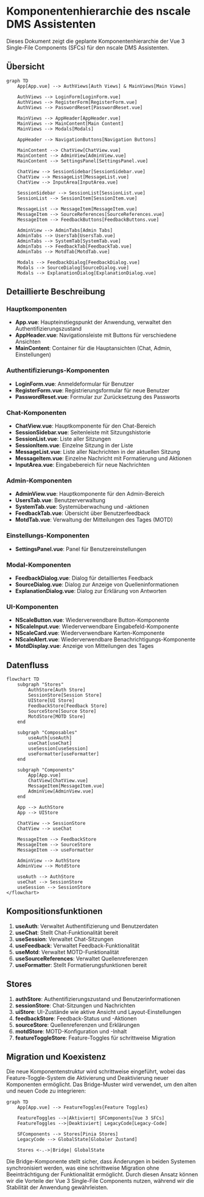 # Komponentenhierarchie des nscale DMS Assistenten

Dieses Dokument zeigt die geplante Komponentenhierarchie der Vue 3 Single-File Components (SFCs) für den nscale DMS Assistenten.

## Übersicht

```mermaid
graph TD
    App[App.vue] --> AuthViews[Auth Views] & MainViews[Main Views]
    
    AuthViews --> LoginForm[LoginForm.vue]
    AuthViews --> RegisterForm[RegisterForm.vue]
    AuthViews --> PasswordReset[PasswordReset.vue]
    
    MainViews --> AppHeader[AppHeader.vue]
    MainViews --> MainContent[Main Content]
    MainViews --> Modals[Modals]
    
    AppHeader --> NavigationButtons[Navigation Buttons]
    
    MainContent --> ChatView[ChatView.vue]
    MainContent --> AdminView[AdminView.vue]
    MainContent --> SettingsPanel[SettingsPanel.vue]
    
    ChatView --> SessionSidebar[SessionSidebar.vue]
    ChatView --> MessageList[MessageList.vue]
    ChatView --> InputArea[InputArea.vue]
    
    SessionSidebar --> SessionList[SessionList.vue]
    SessionList --> SessionItem[SessionItem.vue]
    
    MessageList --> MessageItem[MessageItem.vue]
    MessageItem --> SourceReferences[SourceReferences.vue]
    MessageItem --> FeedbackButtons[FeedbackButtons.vue]
    
    AdminView --> AdminTabs[Admin Tabs]
    AdminTabs --> UsersTab[UsersTab.vue]
    AdminTabs --> SystemTab[SystemTab.vue]
    AdminTabs --> FeedbackTab[FeedbackTab.vue]
    AdminTabs --> MotdTab[MotdTab.vue]
    
    Modals --> FeedbackDialog[FeedbackDialog.vue]
    Modals --> SourceDialog[SourceDialog.vue]
    Modals --> ExplanationDialog[ExplanationDialog.vue]
```

## Detaillierte Beschreibung

### Hauptkomponenten

- **App.vue**: Haupteinstiegspunkt der Anwendung, verwaltet den Authentifizierungszustand
- **AppHeader.vue**: Navigationsleiste mit Buttons für verschiedene Ansichten
- **MainContent**: Container für die Hauptansichten (Chat, Admin, Einstellungen)

### Authentifizierungs-Komponenten

- **LoginForm.vue**: Anmeldeformular für Benutzer
- **RegisterForm.vue**: Registrierungsformular für neue Benutzer
- **PasswordReset.vue**: Formular zur Zurücksetzung des Passworts

### Chat-Komponenten

- **ChatView.vue**: Hauptkomponente für den Chat-Bereich
- **SessionSidebar.vue**: Seitenleiste mit Sitzungshistorie
- **SessionList.vue**: Liste aller Sitzungen
- **SessionItem.vue**: Einzelne Sitzung in der Liste
- **MessageList.vue**: Liste aller Nachrichten in der aktuellen Sitzung
- **MessageItem.vue**: Einzelne Nachricht mit Formatierung und Aktionen
- **InputArea.vue**: Eingabebereich für neue Nachrichten

### Admin-Komponenten

- **AdminView.vue**: Hauptkomponente für den Admin-Bereich
- **UsersTab.vue**: Benutzerverwaltung
- **SystemTab.vue**: Systemüberwachung und -aktionen
- **FeedbackTab.vue**: Übersicht über Benutzerfeedback
- **MotdTab.vue**: Verwaltung der Mitteilungen des Tages (MOTD)

### Einstellungs-Komponenten

- **SettingsPanel.vue**: Panel für Benutzereinstellungen

### Modal-Komponenten

- **FeedbackDialog.vue**: Dialog für detailliertes Feedback
- **SourceDialog.vue**: Dialog zur Anzeige von Quelleninformationen
- **ExplanationDialog.vue**: Dialog zur Erklärung von Antworten

### UI-Komponenten

- **NScaleButton.vue**: Wiederverwendbare Button-Komponente
- **NScaleInput.vue**: Wiederverwendbare Eingabefeld-Komponente
- **NScaleCard.vue**: Wiederverwendbare Karten-Komponente
- **NScaleAlert.vue**: Wiederverwendbare Benachrichtigungs-Komponente
- **MotdDisplay.vue**: Anzeige von Mitteilungen des Tages

## Datenfluss

```mermaid
flowchart TD
    subgraph "Stores"
        AuthStore[Auth Store]
        SessionStore[Session Store]
        UIStore[UI Store]
        FeedbackStore[Feedback Store]
        SourceStore[Source Store]
        MotdStore[MOTD Store]
    end
    
    subgraph "Composables"
        useAuth[useAuth]
        useChat[useChat]
        useSession[useSession]
        useFormatter[useFormatter]
    end
    
    subgraph "Components"
        App[App.vue]
        ChatView[ChatView.vue]
        MessageItem[MessageItem.vue]
        AdminView[AdminView.vue]
    end
    
    App --> AuthStore
    App --> UIStore
    
    ChatView --> SessionStore
    ChatView --> useChat
    
    MessageItem --> FeedbackStore
    MessageItem --> SourceStore
    MessageItem --> useFormatter
    
    AdminView --> AuthStore
    AdminView --> MotdStore
    
    useAuth --> AuthStore
    useChat --> SessionStore
    useSession --> SessionStore
</flowchart>
```

## Kompositionsfunktionen

1. **useAuth**: Verwaltet Authentifizierung und Benutzerdaten
2. **useChat**: Stellt Chat-Funktionalität bereit
3. **useSession**: Verwaltet Chat-Sitzungen
4. **useFeedback**: Verwaltet Feedback-Funktionalität
5. **useMotd**: Verwaltet MOTD-Funktionalität
6. **useSourceReferences**: Verwaltet Quellenreferenzen
7. **useFormatter**: Stellt Formatierungsfunktionen bereit

## Stores

1. **authStore**: Authentifizierungszustand und Benutzerinformationen
2. **sessionStore**: Chat-Sitzungen und Nachrichten
3. **uiStore**: UI-Zustände wie aktive Ansicht und Layout-Einstellungen
4. **feedbackStore**: Feedback-Status und -Aktionen
5. **sourceStore**: Quellenreferenzen und Erklärungen
6. **motdStore**: MOTD-Konfiguration und -Inhalt
7. **featureToggleStore**: Feature-Toggles für schrittweise Migration

## Migration und Koexistenz

Die neue Komponentenstruktur wird schrittweise eingeführt, wobei das Feature-Toggle-System die Aktivierung und Deaktivierung neuer Komponenten ermöglicht. Das Bridge-Muster wird verwendet, um den alten und neuen Code zu integrieren:

```mermaid
graph TD
    App[App.vue] --> FeatureToggles{Feature Toggles}
    
    FeatureToggles -->|Aktiviert| SFComponents[Vue 3 SFCs]
    FeatureToggles -->|Deaktiviert| LegacyCode[Legacy-Code]
    
    SFComponents --> Stores[Pinia Stores]
    LegacyCode --> GlobalState[Globaler Zustand]
    
    Stores <-.->|Bridge| GlobalState
```

Die Bridge-Komponente stellt sicher, dass Änderungen in beiden Systemen synchronisiert werden, was eine schrittweise Migration ohne Beeinträchtigung der Funktionalität ermöglicht. Durch diesen Ansatz können wir die Vorteile der Vue 3 Single-File Components nutzen, während wir die Stabilität der Anwendung gewährleisten.